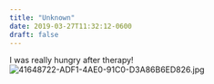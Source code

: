 ```yaml
---
title: "Unknown"
date: 2019-03-27T11:32:12-0600
draft: false
---
```


I was really hungry after therapy! ![41648722-ADF1-4AE0-91C0-D3A86B6ED826.jpg](http://ianwhitney.micro.blog/uploads/2019/431ae74da3.jpg)
